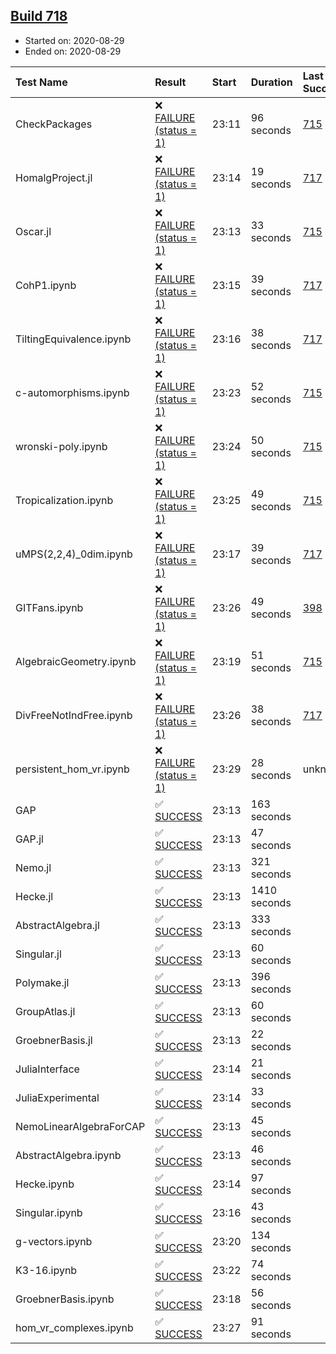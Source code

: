 ## [Build 718](https://oscarci.mathematik.uni-kl.de/job/oscar-stable/718/)

* Started on: 2020-08-29
* Ended on: 2020-08-29

| Test Name    | Result | Start | Duration | Last Success | First Failure |
|:-------------|:-------|:------|:---------|:-------------|:--------------|
| CheckPackages | ❌ [FAILURE (status = 1)](https://oscarci.mathematik.uni-kl.de/job/oscar-stable/718/artifact/logs/build-718/CheckPackages.log) | 23:11 | 96 seconds | [715](https://oscarci.mathematik.uni-kl.de/job/oscar-stable/715/) | [716](https://oscarci.mathematik.uni-kl.de/job/oscar-stable/716/) |
| HomalgProject.jl | ❌ [FAILURE (status = 1)](https://oscarci.mathematik.uni-kl.de/job/oscar-stable/718/artifact/logs/build-718/HomalgProject.jl.log) | 23:14 | 19 seconds | [717](https://oscarci.mathematik.uni-kl.de/job/oscar-stable/717/) | [718](https://oscarci.mathematik.uni-kl.de/job/oscar-stable/718/) |
| Oscar.jl | ❌ [FAILURE (status = 1)](https://oscarci.mathematik.uni-kl.de/job/oscar-stable/718/artifact/logs/build-718/Oscar.jl.log) | 23:13 | 33 seconds | [715](https://oscarci.mathematik.uni-kl.de/job/oscar-stable/715/) | [716](https://oscarci.mathematik.uni-kl.de/job/oscar-stable/716/) |
| CohP1.ipynb | ❌ [FAILURE (status = 1)](https://oscarci.mathematik.uni-kl.de/job/oscar-stable/718/artifact/logs/build-718/CohP1.ipynb.log) | 23:15 | 39 seconds | [717](https://oscarci.mathematik.uni-kl.de/job/oscar-stable/717/) | [718](https://oscarci.mathematik.uni-kl.de/job/oscar-stable/718/) |
| TiltingEquivalence.ipynb | ❌ [FAILURE (status = 1)](https://oscarci.mathematik.uni-kl.de/job/oscar-stable/718/artifact/logs/build-718/TiltingEquivalence.ipynb.log) | 23:16 | 38 seconds | [717](https://oscarci.mathematik.uni-kl.de/job/oscar-stable/717/) | [718](https://oscarci.mathematik.uni-kl.de/job/oscar-stable/718/) |
| c-automorphisms.ipynb | ❌ [FAILURE (status = 1)](https://oscarci.mathematik.uni-kl.de/job/oscar-stable/718/artifact/logs/build-718/c-automorphisms.ipynb.log) | 23:23 | 52 seconds | [715](https://oscarci.mathematik.uni-kl.de/job/oscar-stable/715/) | [716](https://oscarci.mathematik.uni-kl.de/job/oscar-stable/716/) |
| wronski-poly.ipynb | ❌ [FAILURE (status = 1)](https://oscarci.mathematik.uni-kl.de/job/oscar-stable/718/artifact/logs/build-718/wronski-poly.ipynb.log) | 23:24 | 50 seconds | [715](https://oscarci.mathematik.uni-kl.de/job/oscar-stable/715/) | [716](https://oscarci.mathematik.uni-kl.de/job/oscar-stable/716/) |
| Tropicalization.ipynb | ❌ [FAILURE (status = 1)](https://oscarci.mathematik.uni-kl.de/job/oscar-stable/718/artifact/logs/build-718/Tropicalization.ipynb.log) | 23:25 | 49 seconds | [715](https://oscarci.mathematik.uni-kl.de/job/oscar-stable/715/) | [716](https://oscarci.mathematik.uni-kl.de/job/oscar-stable/716/) |
| uMPS(2,2,4)_0dim.ipynb | ❌ [FAILURE (status = 1)](https://oscarci.mathematik.uni-kl.de/job/oscar-stable/718/artifact/logs/build-718/uMPS-2-2-4-_0dim.ipynb.log) | 23:17 | 39 seconds | [717](https://oscarci.mathematik.uni-kl.de/job/oscar-stable/717/) | [718](https://oscarci.mathematik.uni-kl.de/job/oscar-stable/718/) |
| GITFans.ipynb | ❌ [FAILURE (status = 1)](https://oscarci.mathematik.uni-kl.de/job/oscar-stable/718/artifact/logs/build-718/GITFans.ipynb.log) | 23:26 | 49 seconds | [398](https://oscarci.mathematik.uni-kl.de/job/oscar-stable/398/) | [399](https://oscarci.mathematik.uni-kl.de/job/oscar-stable/399/) |
| AlgebraicGeometry.ipynb | ❌ [FAILURE (status = 1)](https://oscarci.mathematik.uni-kl.de/job/oscar-stable/718/artifact/logs/build-718/AlgebraicGeometry.ipynb.log) | 23:19 | 51 seconds | [715](https://oscarci.mathematik.uni-kl.de/job/oscar-stable/715/) | [716](https://oscarci.mathematik.uni-kl.de/job/oscar-stable/716/) |
| DivFreeNotIndFree.ipynb | ❌ [FAILURE (status = 1)](https://oscarci.mathematik.uni-kl.de/job/oscar-stable/718/artifact/logs/build-718/DivFreeNotIndFree.ipynb.log) | 23:26 | 38 seconds | [717](https://oscarci.mathematik.uni-kl.de/job/oscar-stable/717/) | [718](https://oscarci.mathematik.uni-kl.de/job/oscar-stable/718/) |
| persistent_hom_vr.ipynb | ❌ [FAILURE (status = 1)](https://oscarci.mathematik.uni-kl.de/job/oscar-stable/718/artifact/logs/build-718/persistent_hom_vr.ipynb.log) | 23:29 | 28 seconds | unknown | unknown |
| GAP | ✅ [SUCCESS](https://oscarci.mathematik.uni-kl.de/job/oscar-stable/718/artifact/logs/build-718/GAP.log) | 23:13 | 163 seconds |  |  |
| GAP.jl | ✅ [SUCCESS](https://oscarci.mathematik.uni-kl.de/job/oscar-stable/718/artifact/logs/build-718/GAP.jl.log) | 23:13 | 47 seconds |  |  |
| Nemo.jl | ✅ [SUCCESS](https://oscarci.mathematik.uni-kl.de/job/oscar-stable/718/artifact/logs/build-718/Nemo.jl.log) | 23:13 | 321 seconds |  |  |
| Hecke.jl | ✅ [SUCCESS](https://oscarci.mathematik.uni-kl.de/job/oscar-stable/718/artifact/logs/build-718/Hecke.jl.log) | 23:13 | 1410 seconds |  |  |
| AbstractAlgebra.jl | ✅ [SUCCESS](https://oscarci.mathematik.uni-kl.de/job/oscar-stable/718/artifact/logs/build-718/AbstractAlgebra.jl.log) | 23:13 | 333 seconds |  |  |
| Singular.jl | ✅ [SUCCESS](https://oscarci.mathematik.uni-kl.de/job/oscar-stable/718/artifact/logs/build-718/Singular.jl.log) | 23:13 | 60 seconds |  |  |
| Polymake.jl | ✅ [SUCCESS](https://oscarci.mathematik.uni-kl.de/job/oscar-stable/718/artifact/logs/build-718/Polymake.jl.log) | 23:13 | 396 seconds |  |  |
| GroupAtlas.jl | ✅ [SUCCESS](https://oscarci.mathematik.uni-kl.de/job/oscar-stable/718/artifact/logs/build-718/GroupAtlas.jl.log) | 23:13 | 60 seconds |  |  |
| GroebnerBasis.jl | ✅ [SUCCESS](https://oscarci.mathematik.uni-kl.de/job/oscar-stable/718/artifact/logs/build-718/GroebnerBasis.jl.log) | 23:13 | 22 seconds |  |  |
| JuliaInterface | ✅ [SUCCESS](https://oscarci.mathematik.uni-kl.de/job/oscar-stable/718/artifact/logs/build-718/JuliaInterface.log) | 23:14 | 21 seconds |  |  |
| JuliaExperimental | ✅ [SUCCESS](https://oscarci.mathematik.uni-kl.de/job/oscar-stable/718/artifact/logs/build-718/JuliaExperimental.log) | 23:14 | 33 seconds |  |  |
| NemoLinearAlgebraForCAP | ✅ [SUCCESS](https://oscarci.mathematik.uni-kl.de/job/oscar-stable/718/artifact/logs/build-718/NemoLinearAlgebraForCAP.log) | 23:13 | 45 seconds |  |  |
| AbstractAlgebra.ipynb | ✅ [SUCCESS](https://oscarci.mathematik.uni-kl.de/job/oscar-stable/718/artifact/logs/build-718/AbstractAlgebra.ipynb.log) | 23:13 | 46 seconds |  |  |
| Hecke.ipynb | ✅ [SUCCESS](https://oscarci.mathematik.uni-kl.de/job/oscar-stable/718/artifact/logs/build-718/Hecke.ipynb.log) | 23:14 | 97 seconds |  |  |
| Singular.ipynb | ✅ [SUCCESS](https://oscarci.mathematik.uni-kl.de/job/oscar-stable/718/artifact/logs/build-718/Singular.ipynb.log) | 23:16 | 43 seconds |  |  |
| g-vectors.ipynb | ✅ [SUCCESS](https://oscarci.mathematik.uni-kl.de/job/oscar-stable/718/artifact/logs/build-718/g-vectors.ipynb.log) | 23:20 | 134 seconds |  |  |
| K3-16.ipynb | ✅ [SUCCESS](https://oscarci.mathematik.uni-kl.de/job/oscar-stable/718/artifact/logs/build-718/K3-16.ipynb.log) | 23:22 | 74 seconds |  |  |
| GroebnerBasis.ipynb | ✅ [SUCCESS](https://oscarci.mathematik.uni-kl.de/job/oscar-stable/718/artifact/logs/build-718/GroebnerBasis.ipynb.log) | 23:18 | 56 seconds |  |  |
| hom_vr_complexes.ipynb | ✅ [SUCCESS](https://oscarci.mathematik.uni-kl.de/job/oscar-stable/718/artifact/logs/build-718/hom_vr_complexes.ipynb.log) | 23:27 | 91 seconds |  |  |
